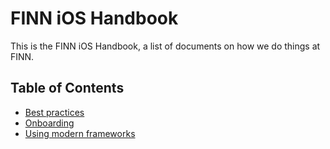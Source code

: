 # FINN iOS Handbook

This is the FINN iOS Handbook, a list of documents on how we do things at FINN.

## Table of Contents

* [Best practices](BEST_PRACTICES.md)
* [Onboarding](https://github.com/finn-no/apps-handbook/blob/master/ONBOARDING_PROJECT.md)
* [Using modern frameworks](FRAMEWORK_LINKS.md)
